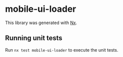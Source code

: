# mobile-ui-loader

This library was generated with [Nx](https://nx.dev).

## Running unit tests

Run `nx test mobile-ui-loader` to execute the unit tests.
